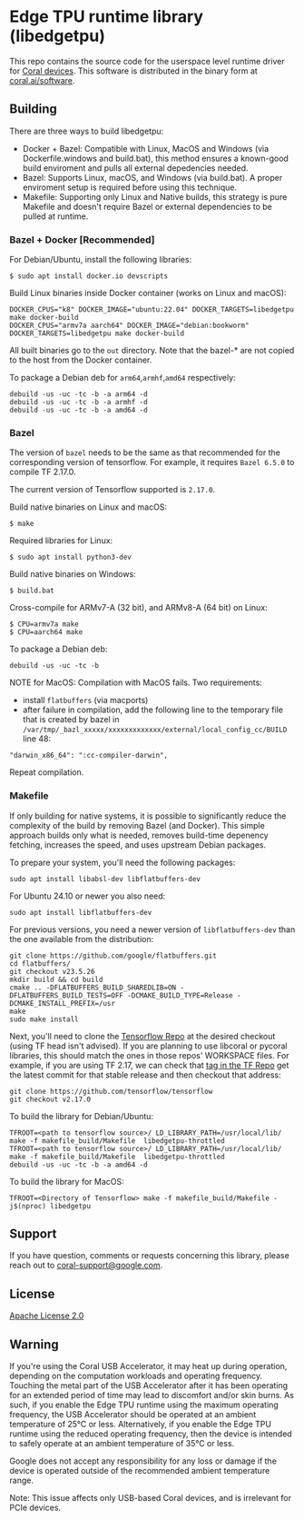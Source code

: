 # Edge TPU runtime library (libedgetpu)

This repo contains the source code for the userspace
level runtime driver for [Coral devices](https://coral.ai/products).
This software is distributed in the binary form at [coral.ai/software](https://coral.ai/software/).

## Building

There are three ways to build libedgetpu:

* Docker + Bazel: Compatible with Linux, MacOS and Windows (via Dockerfile.windows and build.bat), this method ensures a known-good build enviroment and pulls all external depedencies needed.
* Bazel: Supports Linux, macOS, and Windows (via build.bat). A proper enviroment setup is required before using this technique.
* Makefile: Supporting only Linux and Native builds, this strategy is pure Makefile and doesn't require Bazel or external dependencies to be pulled at runtime.

### Bazel + Docker [Recommended]

For Debian/Ubuntu, install the following libraries:
```
$ sudo apt install docker.io devscripts
```

Build Linux binaries inside Docker container (works on Linux and macOS):
```
DOCKER_CPUS="k8" DOCKER_IMAGE="ubuntu:22.04" DOCKER_TARGETS=libedgetpu make docker-build
DOCKER_CPUS="armv7a aarch64" DOCKER_IMAGE="debian:bookworm" DOCKER_TARGETS=libedgetpu make docker-build
```

All built binaries go to the `out` directory. Note that the bazel-* are not copied to the host from the Docker container.

To package a Debian deb for `arm64`,`armhf`,`amd64` respectively:
```
debuild -us -uc -tc -b -a arm64 -d
debuild -us -uc -tc -b -a armhf -d
debuild -us -uc -tc -b -a amd64 -d
```

### Bazel
The version of `bazel` needs to be the same as that recommended for the corresponding version of tensorflow. For example, it requires `Bazel 6.5.0` to compile TF 2.17.0.

The current version of Tensorflow supported is `2.17.0`.

Build native binaries on Linux and macOS:
```
$ make
```

Required libraries for Linux:

```
$ sudo apt install python3-dev
```

Build native binaries on Windows:
```
$ build.bat
```

Cross-compile for ARMv7-A (32 bit), and ARMv8-A (64 bit) on Linux:
```
$ CPU=armv7a make
$ CPU=aarch64 make
```

To package a Debian deb:
```
debuild -us -uc -tc -b
```
NOTE for MacOS: Compilation with MacOS fails. Two requirements:
- install `flatbuffers` (via macports)
- after failure in compilation, add the following line to the temporary file that is created by bazel in `/var/tmp/_bazl_xxxxx/xxxxxxxxxxxxx/external/local_config_cc/BUILD` line 48:
```
"darwin_x86_64": ":cc-compiler-darwin",
```
Repeat compilation.

### Makefile

If only building for native systems, it is possible to significantly reduce the complexity of the build by removing Bazel (and Docker). This simple approach builds only what is needed, removes build-time depenency fetching, increases the speed, and uses upstream Debian packages.

To prepare your system, you'll need the following packages:
```
sudo apt install libabsl-dev libflatbuffers-dev
```

For Ubuntu 24.10 or newer you also need:
```
sudo apt install libflatbuffers-dev
```
For previous versions, you need a newer version of `libflatbuffers-dev` than the one available from the distribution:

```
git clone https://github.com/google/flatbuffers.git
cd flatbuffers/
git checkout v23.5.26
mkdir build && cd build
cmake .. -DFLATBUFFERS_BUILD_SHAREDLIB=ON -DFLATBUFFERS_BUILD_TESTS=OFF -DCMAKE_BUILD_TYPE=Release -DCMAKE_INSTALL_PREFIX=/usr
make
sudo make install
```


Next, you'll need to clone the [Tensorflow Repo](https://github.com/tensorflow/tensorflow) at the desired checkout (using TF head isn't advised). If you are planning to use libcoral or pycoral libraries, this should match the ones in those repos' WORKSPACE files. For example, if you are using TF 2.17, we can check that [tag in the TF Repo](https://github.com/tensorflow/tensorflow/tree/r2.15) get the latest commit for that stable release and then checkout that address:
```
git clone https://github.com/tensorflow/tensorflow
git checkout v2.17.0
```

To build the library for Debian/Ubuntu:
```
TFROOT=<path to tensorflow source>/ LD_LIBRARY_PATH=/usr/local/lib/ make -f makefile_build/Makefile  libedgetpu-throttled
TFROOT=<path to tensorflow source>/ LD_LIBRARY_PATH=/usr/local/lib/ make -f makefile_build/Makefile  libedgetpu-throttled
debuild -us -uc -tc -b -a amd64 -d
```

To build the library for MacOS:
```
TFROOT=<Directory of Tensorflow> make -f makefile_build/Makefile -j$(nproc) libedgetpu
```

## Support

If you have question, comments or requests concerning this library, please
reach out to coral-support@google.com.

## License

[Apache License 2.0](LICENSE)

## Warning

If you're using the Coral USB Accelerator, it may heat up during operation, depending
on the computation workloads and operating frequency. Touching the metal part of the USB
Accelerator after it has been operating for an extended period of time may lead to discomfort
and/or skin burns. As such, if you enable the Edge TPU runtime using the maximum operating
frequency, the USB Accelerator should be operated at an ambient temperature of 25°C or less.
Alternatively, if you enable the Edge TPU runtime using the reduced operating frequency, then
the device is intended to safely operate at an ambient temperature of 35°C or less.

Google does not accept any responsibility for any loss or damage if the device
is operated outside of the recommended ambient temperature range.

Note: This issue affects only USB-based Coral devices, and is irrelevant for PCIe devices.
